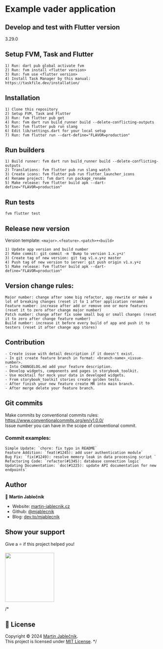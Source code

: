 # Example vader application

## Develop and test with Flutter version
3.29.0

## Setup FVM, Task and Flutter
  ```
  1) Run: dart pub global activate fvm
  2) Run: fvm install <flutter version>
  3) Run: fvm use <flutter version>
  4) Install Task Manager by this manual: https://taskfile.dev/installation/
  ```

## Installation

  ```
  1) Clone this repository
  2) Setup FVM, Task and Flutter
  3) Run: fvm flutter pub get
  4) Run: fvm dart run build_runner build --delete-conflicting-outputs
  5) Run: fvm flutter pub run slang 
  6) Edit lib/settings.dart for your local setup
  7) Run: fvm flutter run --dart-define="FLAVOR=production"
  ```

## Run builders
  ```
  1) Build runner: fvm dart run build_runner build --delete-conflicting-outputs
  2) Translations: fvm flutter pub run slang watch 
  3) Create icons: fvm flutter pub run flutter_launcher_icons
  4) Rename project: fvm dart run package_rename
  5) Make release: fvm flutter build apk --dart-define="FLAVOR=production"
  ```

## Run tests
  ```
  fvm flutter test
  ```

## Release new version
Version template: `<major>.<feature>.<patch>+<build>`

  ```
  1) Update app version and build number
  2) Make commit: git commit -m 'Bump to version 1.x.y+z'
  3) Create tag of new version: git tag v1.x.y+z master
  4) Push tag of new version to server: git push origin v1.x.y+z
  5) Make release: fvm flutter build apk --dart-define="FLAVOR=production"                
  ```

## Version change rules:
  ```
  Major number: change after some big refactor, app rewrite or make a lot of breaking changes (reset it to 1 after application rename)
  Feature number: increase after add or remove one or more features (reset it to zero after change major number)
  Patch number: change after fix some small bug or small changes (reset it to zero after change feature number)
  Build number: increase it before every build of app and push it to testers (reset it after change app stores)
  ```

## Contribution
  ```
  - Create issue with detail description if it doesn't exist.
  - In git create feature branch in format: <branch-name>_<issue-number>.
  - Into CHANGELOG.md add your feature description.
  - Develop widgets, components and pages in storybook_toolkit.
  - Use mocktail for mock your data in developed widgets.
  - From storybook_toolkit stories create golden tests.
  - After finish your new feature create MR into main branch.
  - After merge delete your feature branch.
  ```

## Git commits
Make commits by conventional commits rules: https://www.conventionalcommits.org/en/v1.0.0/ <br>
Issue number you can have in the scope of conventional commit.

### Commit examples:
```
Simple Update: `chore: fix typo in README`
Feature Addition: `feat(#1245): add user authentication module`
Bug Fix: `fix(#1249): resolve memory leak in data processing script `
Refactoring Code: `refactor(#1345): database connection logic`
Updating Documentation: `doc(#1225): update API documentation for new endpoints`
```

## Author

👤 **Martin Jablečník**

* Website: [martin-jablecnik.cz](https://www.martin-jablecnik.cz)
* Github: [@mjablecnik](https://github.com/mjablecnik)
* Blog: [dev.to/mjablecnik](https://dev.to/mjablecnik)


## Show your support

Give a ⭐️ if this project helped you!

<a href="https://www.patreon.com/mjablecnik">
  <img src="https://c5.patreon.com/external/logo/become_a_patron_button@2x.png" width="160">
</a>


/*
## 📝 License

Copyright © 2024 [Martin Jablečník](https://github.com/mjablecnik).<br />
This project is licensed under [MIT License](https://github.com/mjablecnik/vader_popup/blob/master/LICENSE).
*/

